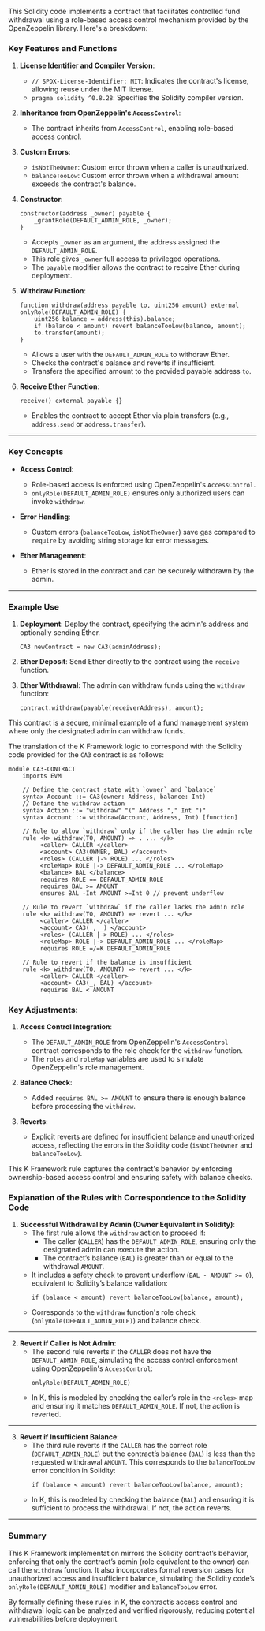 This Solidity code implements a contract that facilitates controlled fund withdrawal using a role-based access control mechanism provided by the OpenZeppelin library. Here's a breakdown:

### Key Features and Functions

1. **License Identifier and Compiler Version**:
   - `// SPDX-License-Identifier: MIT`: Indicates the contract's license, allowing reuse under the MIT license.
   - `pragma solidity ^0.8.28`: Specifies the Solidity compiler version.

2. **Inheritance from OpenZeppelin's `AccessControl`**:
   - The contract inherits from `AccessControl`, enabling role-based access control.

3. **Custom Errors**:
   - `isNotTheOwner`: Custom error thrown when a caller is unauthorized.
   - `balanceTooLow`: Custom error thrown when a withdrawal amount exceeds the contract's balance.

4. **Constructor**:
   ```solidity
   constructor(address _owner) payable {
       _grantRole(DEFAULT_ADMIN_ROLE, _owner);
   }
   ```
   - Accepts `_owner` as an argument, the address assigned the `DEFAULT_ADMIN_ROLE`.
   - This role gives `_owner` full access to privileged operations.
   - The `payable` modifier allows the contract to receive Ether during deployment.

5. **Withdraw Function**:
   ```solidity
   function withdraw(address payable to, uint256 amount) external onlyRole(DEFAULT_ADMIN_ROLE) {
       uint256 balance = address(this).balance;
       if (balance < amount) revert balanceTooLow(balance, amount);
       to.transfer(amount);
   }
   ```
   - Allows a user with the `DEFAULT_ADMIN_ROLE` to withdraw Ether.
   - Checks the contract's balance and reverts if insufficient.
   - Transfers the specified amount to the provided payable address `to`.

6. **Receive Ether Function**:
   ```solidity
   receive() external payable {}
   ```
   - Enables the contract to accept Ether via plain transfers (e.g., `address.send` or `address.transfer`).

---

### Key Concepts

- **Access Control**:
  - Role-based access is enforced using OpenZeppelin's `AccessControl`.
  - `onlyRole(DEFAULT_ADMIN_ROLE)` ensures only authorized users can invoke `withdraw`.

- **Error Handling**:
  - Custom errors (`balanceTooLow`, `isNotTheOwner`) save gas compared to `require` by avoiding string storage for error messages.

- **Ether Management**:
  - Ether is stored in the contract and can be securely withdrawn by the admin.

---

### Example Use

1. **Deployment**:
   Deploy the contract, specifying the admin's address and optionally sending Ether.

   ```solidity
   CA3 newContract = new CA3(adminAddress);
   ```

2. **Ether Deposit**:
   Send Ether directly to the contract using the `receive` function.

3. **Ether Withdrawal**:
   The admin can withdraw funds using the `withdraw` function:

   ```solidity
   contract.withdraw(payable(receiverAddress), amount);
   ```

This contract is a secure, minimal example of a fund management system where only the designated admin can withdraw funds.

The translation of the K Framework logic to correspond with the Solidity code provided for the `CA3` contract is as follows:

```k
module CA3-CONTRACT
    imports EVM

    // Define the contract state with `owner` and `balance`
    syntax Account ::= CA3(owner: Address, balance: Int)
    // Define the withdraw action
    syntax Action ::= "withdraw" "(" Address "," Int ")"
    syntax Account ::= withdraw(Account, Address, Int) [function]

    // Rule to allow `withdraw` only if the caller has the admin role
    rule <k> withdraw(TO, AMOUNT) => . ... </k>
         <caller> CALLER </caller>
         <account> CA3(OWNER, BAL) </account>
         <roles> (CALLER |-> ROLE) ... </roles>
         <roleMap> ROLE |-> DEFAULT_ADMIN_ROLE ... </roleMap>
         <balance> BAL </balance>
         requires ROLE == DEFAULT_ADMIN_ROLE
         requires BAL >= AMOUNT
         ensures BAL -Int AMOUNT >=Int 0 // prevent underflow

    // Rule to revert `withdraw` if the caller lacks the admin role
    rule <k> withdraw(TO, AMOUNT) => revert ... </k>
         <caller> CALLER </caller>
         <account> CA3(_, _) </account>
         <roles> (CALLER |-> ROLE) ... </roles>
         <roleMap> ROLE |-> DEFAULT_ADMIN_ROLE ... </roleMap>
         requires ROLE =/=K DEFAULT_ADMIN_ROLE

    // Rule to revert if the balance is insufficient
    rule <k> withdraw(TO, AMOUNT) => revert ... </k>
         <caller> CALLER </caller>
         <account> CA3(_, BAL) </account>
         requires BAL < AMOUNT
```

### Key Adjustments:
1. **Access Control Integration**:
   - The `DEFAULT_ADMIN_ROLE` from OpenZeppelin's `AccessControl` contract corresponds to the role check for the `withdraw` function.
   - The `roles` and `roleMap` variables are used to simulate OpenZeppelin's role management.

2. **Balance Check**:
   - Added `requires BAL >= AMOUNT` to ensure there is enough balance before processing the `withdraw`.

3. **Reverts**:
   - Explicit reverts are defined for insufficient balance and unauthorized access, reflecting the errors in the Solidity code (`isNotTheOwner` and `balanceTooLow`). 

This K Framework rule captures the contract's behavior by enforcing ownership-based access control and ensuring safety with balance checks.

### Explanation of the Rules with Correspondence to the Solidity Code

1. **Successful Withdrawal by Admin (Owner Equivalent in Solidity)**:
   - The first rule allows the `withdraw` action to proceed if:
     - The caller (`CALLER`) has the `DEFAULT_ADMIN_ROLE`, ensuring only the designated admin can execute the action.
     - The contract’s balance (`BAL`) is greater than or equal to the withdrawal `AMOUNT`.
   - It includes a safety check to prevent underflow (`BAL - AMOUNT >= 0`), equivalent to Solidity’s balance validation:  
     ```solidity
     if (balance < amount) revert balanceTooLow(balance, amount);
     ```
   - Corresponds to the `withdraw` function's role check (`onlyRole(DEFAULT_ADMIN_ROLE)`) and balance check.

---

2. **Revert if Caller is Not Admin**:
   - The second rule reverts if the `CALLER` does not have the `DEFAULT_ADMIN_ROLE`, simulating the access control enforcement using OpenZeppelin's `AccessControl`:
     ```solidity
     onlyRole(DEFAULT_ADMIN_ROLE)
     ```
   - In K, this is modeled by checking the caller’s role in the `<roles>` map and ensuring it matches `DEFAULT_ADMIN_ROLE`. If not, the action is reverted.

---

3. **Revert if Insufficient Balance**:
   - The third rule reverts if the `CALLER` has the correct role (`DEFAULT_ADMIN_ROLE`) but the contract’s balance (`BAL`) is less than the requested withdrawal `AMOUNT`. This corresponds to the `balanceTooLow` error condition in Solidity:
     ```solidity
     if (balance < amount) revert balanceTooLow(balance, amount);
     ```
   - In K, this is modeled by checking the balance (`BAL`) and ensuring it is sufficient to process the withdrawal. If not, the action reverts.

---

### Summary
This K Framework implementation mirrors the Solidity contract’s behavior, enforcing that only the contract’s admin (role equivalent to the owner) can call the `withdraw` function. It also incorporates formal reversion cases for unauthorized access and insufficient balance, simulating the Solidity code’s `onlyRole(DEFAULT_ADMIN_ROLE)` modifier and `balanceTooLow` error.

By formally defining these rules in K, the contract’s access control and withdrawal logic can be analyzed and verified rigorously, reducing potential vulnerabilities before deployment.
